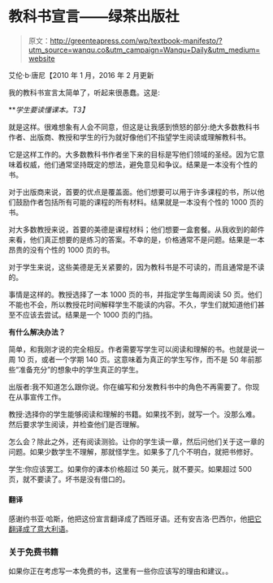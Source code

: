 # 教科书宣言——绿茶出版社

> 原文：<http://greenteapress.com/wp/textbook-manifesto/?utm_source=wanqu.co&utm_campaign=Wanqu+Daily&utm_medium=website>

艾伦·b·唐尼【2010 年 1 月，2016 年 2 月更新

我的教科书宣言太简单了，听起来很愚蠢。这是:

***学生要读懂课本。*T3】**

就是这样。很难想象有人会不同意，但这是让我感到愤怒的部分:绝大多数教科书作者、出版商、教授和学生的行为就好像他们不指望学生阅读或理解教科书。

它是这样工作的。大多数教科书作者坐下来的目标是写他们领域的圣经。因为它意味着权威，他们通常坚持既定的想法，避免意见和争议。结果是一本没有个性的书。

对于出版商来说，首要的优点是覆盖面。他们想要可以用于许多课程的书，所以他们鼓励作者包括所有可能的课程的所有材料。结果就是一本没有个性的 1000 页的书。

对大多数教授来说，首要的美德是课程材料；他们想要一盒套餐。从我收到的邮件来看，他们真正想要的是练习的答案。不幸的是，价格通常不是问题。结果是一本昂贵的没有个性的 1000 页的书。

对于学生来说，这些美德是无关紧要的，因为教科书是不可读的，而且通常是不读的。

事情是这样的。教授选择了一本 1000 页的书，并指定学生每周阅读 50 页。他们不能也不会，所以教授花时间解释学生不能读的内容。不久，学生们就知道他们甚至不应该去尝试。结果是一个 1000 页的门挡。

**有什么解决办法？**

简单，和我刚才说的完全相反。作者需要写学生可以阅读和理解的书。也就是说一周 10 页，或者一个学期 140 页。这意味着为真正的学生写作，而不是 50 年前那些“准备充分”的想象中的学生真正的学生。

出版者:我不知道怎么跟你说。你在编写和分发教科书中的角色不再需要了。你现在从事宣传工作。

教授:选择你的学生能够阅读和理解的书籍。如果找不到，就写一个。没那么难。然后要求学生阅读，并检查他们是否理解。

怎么会？除此之外，还有阅读测验。让你的学生读一章，然后问他们关于这一章的问题。如果少数学生不理解，那就怪学生。如果多了几个不明白，就把书修好。

学生:你应该罢工。如果你的课本价格超过 50 美元，就不要买。如果超过 500 页，就不要读了。坏书是没有借口的。

#### 翻译

感谢约书亚·哈斯，他把这份宣言翻译成了西班牙语。还有安吉洛·巴西尔，他[把它翻译成了意大利语](http://anbasile.github.io/writing/2017/04/10/manifesto-manuali.html)。

### 关于免费书籍

如果你正在考虑写一本免费的书，这里有一些你应该写的理由和建议。。